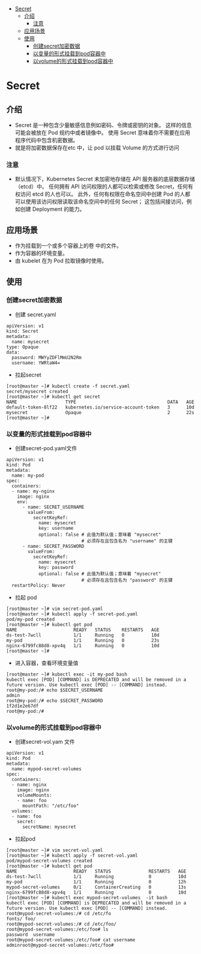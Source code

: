 - [Secret](#secret)
  - [介绍](#介绍)
    - [注意](#注意)
  - [应用场景](#应用场景)
  - [使用](#使用)
    - [创建secret加密数据](#创建secret加密数据)
    - [以变量的形式挂载到pod容器中](#以变量的形式挂载到pod容器中)
    - [以volume的形式挂载到pod容器中](#以volume的形式挂载到pod容器中)
# Secret

## 介绍
* Secret 是一种包含少量敏感信息例如密码、令牌或密钥的对象。 这样的信息可能会被放在 Pod 规约中或者镜像中。 使用 Secret 意味着你不需要在应用程序代码中包含机密数据。
* 就是将加密数据保存在etc 中，让 pod 以挂载 Volume 的方式进行访问
### 注意
* 默认情况下，Kubernetes Secret 未加密地存储在 API 服务器的底层数据存储（etcd）中。 任何拥有 API 访问权限的人都可以检索或修改 Secret，任何有权访问 etcd 的人也可以。 此外，任何有权限在命名空间中创建 Pod 的人都可以使用该访问权限读取该命名空间中的任何 Secret； 这包括间接访问，例如创建 Deployment 的能力。
  
## 应用场景
* 作为挂载到一个或多个容器上的卷 中的文件。
* 作为容器的环境变量。
* 由 kubelet 在为 Pod 拉取镜像时使用。

## 使用
### 创建secret加密数据
* 创建 secret.yaml 
```
apiVersion: v1
kind: Secret
metadata:
  name: mysecret
type: Opaque
data:
  password: MWYyZDFlMmU2N2Rm
  username: YWRtaW4=
```
* 拉起secret
```
[root@master ~]# kubectl create -f secret.yaml 
secret/mysecret created
[root@master ~]# kubectl get secret
NAME                  TYPE                                  DATA   AGE
default-token-8lf22   kubernetes.io/service-account-token   3      10d
mysecret              Opaque                                2      22s
[root@master ~]# 
```
### 以变量的形式挂载到pod容器中
* 创建secret-pod.yaml文件
```
apiVersion: v1
kind: Pod
metadata:
  name: my-pod
spec:
  containers:
  - name: my-nginx
    image: nginx
    env:
      - name: SECRET_USERNAME
        valueFrom:
          secretKeyRef:
            name: mysecret
            key: username
            optional: false # 此值为默认值；意味着 "mysecret"
                            # 必须存在且包含名为 "username" 的主键
      - name: SECRET_PASSWORD
        valueFrom:
          secretKeyRef:
            name: mysecret
            key: password
            optional: false # 此值为默认值；意味着 "mysecret"
                            # 必须存在且包含名为 "password" 的主键
  restartPolicy: Never
```
* 拉起 pod
```
[root@master ~]# vim secret-pod.yaml
[root@master ~]# kubectl apply -f secret-pod.yaml 
pod/my-pod created
[root@master ~]# kubectl get pod
NAME                     READY   STATUS    RESTARTS   AGE
ds-test-7wcll            1/1     Running   0          10d
my-pod                   1/1     Running   0          23s
nginx-6799fc88d8-xpv4q   1/1     Running   0          10d
[root@master ~]# 
```
* 进入容器，查看环境变量值
```
[root@master ~]# kubectl exec -it my-pod bash
kubectl exec [POD] [COMMAND] is DEPRECATED and will be removed in a future version. Use kubectl exec [POD] -- [COMMAND] instead.
root@my-pod:/# echo $SECRET_USERNAME
admin
root@my-pod:/# echo $SECRET_PASSWORD
1f2d1e2e67df
root@my-pod:/# 
```
### 以volume的形式挂载到pod容器中
* 创建secret-vol.yam 文件
```
apiVersion: v1
kind: Pod
metadata:
  name: mypod-secret-volumes
spec:
  containers:
  - name: nginx
    image: nginx
    volumeMounts:
    - name: foo
      mountPath: "/etc/foo"
  volumes:
  - name: foo
    secret:
      secretName: mysecret
```
* 拉起pod
```
[root@master ~]# vim secret-vol.yaml
[root@master ~]# kubectl apply -f secret-vol.yaml 
pod/mypod-secret-volumes created
[root@master ~]# kubectl get pod
NAME                     READY   STATUS              RESTARTS   AGE
ds-test-7wcll            1/1     Running             0          10d
my-pod                   1/1     Running             0          12h
mypod-secret-volumes     0/1     ContainerCreating   0          13s
nginx-6799fc88d8-xpv4q   1/1     Running             0          10d
[root@master ~]# kubectl exec mypod-secret-volumes  -it bash
kubectl exec [POD] [COMMAND] is DEPRECATED and will be removed in a future version. Use kubectl exec [POD] -- [COMMAND] instead.
root@mypod-secret-volumes:/# cd /etc/fo
fonts/ foo/   
root@mypod-secret-volumes:/# cd /etc/foo/
root@mypod-secret-volumes:/etc/foo# ls     
password  username
root@mypod-secret-volumes:/etc/foo# cat username
adminroot@mypod-secret-volumes:/etc/foo# 
```